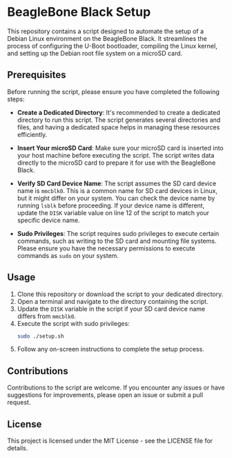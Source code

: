 # BeagleBone Black Setup

This repository contains a script designed to automate the setup of a Debian Linux environment on the BeagleBone Black. It streamlines the process of configuring the U-Boot bootloader, compiling the Linux kernel, and setting up the Debian root file system on a microSD card.

## Prerequisites

Before running the script, please ensure you have completed the following steps:

- **Create a Dedicated Directory**: It's recommended to create a dedicated directory to run this script. The script generates several directories and files, and having a dedicated space helps in managing these resources efficiently.

- **Insert Your microSD Card**: Make sure your microSD card is inserted into your host machine before executing the script. The script writes data directly to the microSD card to prepare it for use with the BeagleBone Black.

- **Verify SD Card Device Name**: The script assumes the SD card device name is `mmcblk0`. This is a common name for SD card devices in Linux, but it might differ on your system. You can check the device name by running `lsblk` before proceeding. If your device name is different, update the `DISK` variable value on line 12 of the script to match your specific device name.

- **Sudo Privileges**: The script requires sudo privileges to execute certain commands, such as writing to the SD card and mounting file systems. Please ensure you have the necessary permissions to execute commands as `sudo` on your system.

## Usage

1. Clone this repository or download the script to your dedicated directory.
2. Open a terminal and navigate to the directory containing the script.
3. Update the `DISK` variable in the script if your SD card device name differs from `mmcblk0`.
4. Execute the script with sudo privileges:
    ```bash
    sudo ./setup.sh
    ```
5. Follow any on-screen instructions to complete the setup process.

## Contributions

Contributions to the script are welcome. If you encounter any issues or have suggestions for improvements, please open an issue or submit a pull request.

## License

This project is licensed under the MIT License - see the LICENSE file for details.
